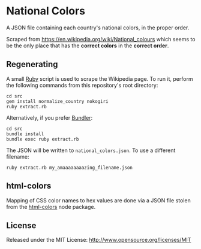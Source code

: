 # National Colors

A JSON file containing each country's national colors, in the proper order.


Scraped from https://en.wikipedia.org/wiki/National_colours which seems to be the only place
that has the **correct colors** in the **correct order**.

## Regenerating

A small [Ruby](https://www.ruby-lang.org/en/) script is used to scrape the Wikipedia page. To run it,
perform the following commands from this repository's root directory:

    cd src
    gem install normalize_country nokogiri
    ruby extract.rb

Alternatively, if you prefer [Bundler](https://bundler.io/):

    cd src
    bundle install
    bundle exec ruby extract.rb

The JSON will be written to `national_colors.json`. To use a different filename:

```
ruby extract.rb my_amaaaaaaaazing_filename.json
```

## html-colors

Mapping of CSS color names to hex values are done via a JSON file stolen from the
[html-colors](https://github.com/radiovisual/html-colors) node package.

## License

Released under the MIT License: http://www.opensource.org/licenses/MIT
